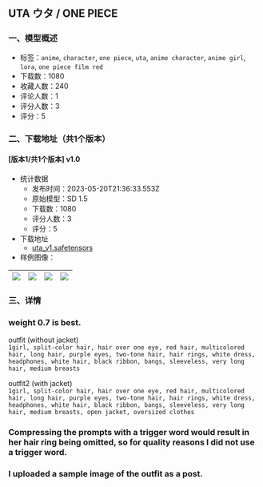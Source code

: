 ## UTA ウタ / ONE PIECE
### 一、模型概述

- 标签：`anime`, `character`, `one piece`, `uta`, `anime character`, `anime girl`, `lora`, `one piece film red`
- 下载数：1080
- 收藏人数：240
- 评论人数：1
- 评分人数：3
- 评分：5

### 二、下载地址（共1个版本）

#### [版本1/共1个版本] v1.0

- 统计数据
  - 发布时间：2023-05-20T21:36:33.553Z
  - 原始模型：SD 1.5
  - 下载数：1080
  - 评分人数：3
  - 评分：5
- 下载地址
  - [uta_v1.safetensors](https://civitai.com/api/download/models/76252)
- 样例图像：

| <img src="https://image.civitai.com/xG1nkqKTMzGDvpLrqFT7WA/db8a4aa7-52e9-4652-8298-a099aa60cdb8/width=450/853208.jpeg" /> | <img src="https://image.civitai.com/xG1nkqKTMzGDvpLrqFT7WA/3cbb4364-bbe1-401a-a8b7-10ac4d2e1d6a/width=450/853215.jpeg" /> | <img src="https://image.civitai.com/xG1nkqKTMzGDvpLrqFT7WA/4c037ffd-2227-41a2-bd3c-25f7c6ee2d65/width=450/853209.jpeg" /> | <img src="https://image.civitai.com/xG1nkqKTMzGDvpLrqFT7WA/5b91a428-7b11-43b5-be05-14c677aabd92/width=450/853212.jpeg" /> |
| ---- | ---- | ---- | ---- |


### 三、详情
<h3>weight 0.7 is best.</h3><p></p><p>outfit (without jacket)<br /><code>1girl, split-color hair, hair over one eye, red hair, multicolored hair, long hair, purple eyes, two-tone hair, hair rings, white dress, headphones, white hair, black ribbon, bangs, sleeveless, very long hair, medium breasts</code></p><p></p><p>outfit2 (with jacket)<br /><code>1girl, split-color hair, hair over one eye, red hair, multicolored hair, long hair, purple eyes, two-tone hair, hair rings, white dress, headphones, white hair, black ribbon, bangs, sleeveless, very long hair, medium breasts, open jacket, oversized clothes</code></p><p></p><h3>Compressing the prompts with a trigger word would result in her hair ring being omitted, so for quality reasons I did not use a trigger word.</h3><p></p><h3>I uploaded a sample image of the outfit as a post.</h3>